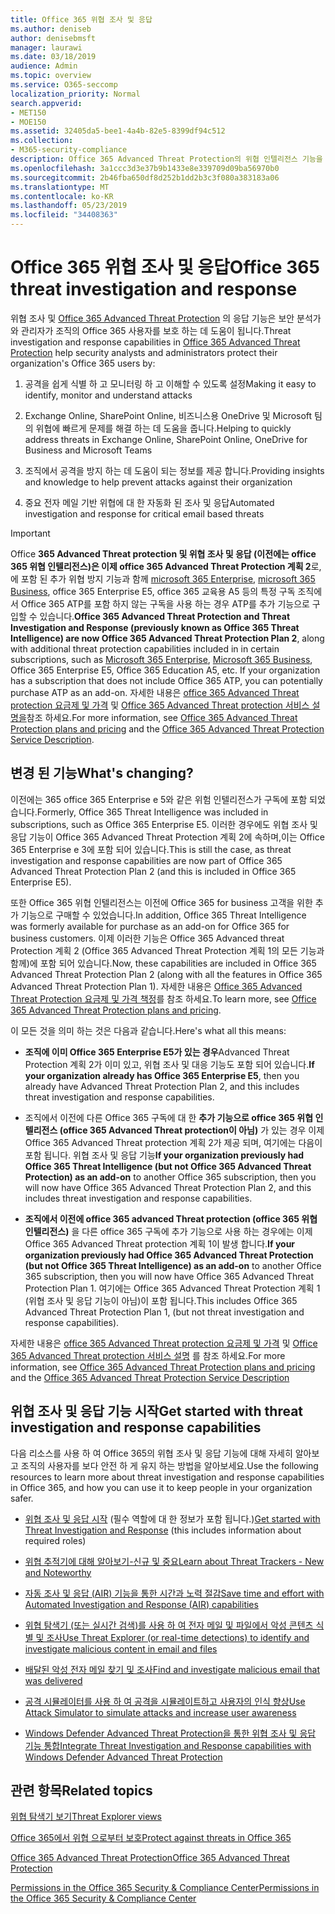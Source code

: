 ```yaml
---
title: Office 365 위협 조사 및 응답
ms.author: deniseb
author: denisebmsft
manager: laurawi
ms.date: 03/18/2019
audience: Admin
ms.topic: overview
ms.service: O365-seccomp
localization_priority: Normal
search.appverid:
- MET150
- MOE150
ms.assetid: 32405da5-bee1-4a4b-82e5-8399df94c512
ms.collection:
- M365-security-compliance
description: Office 365 Advanced Threat Protection의 위협 인텔리전스 기능을 통해 조직에 대 한 위협을 파악 하 고, 맬웨어, 피싱 및 기타 공격에 대처 하 고 사용자를 대신 하 여 Office 365에서 검색 한 기타 공격과 위협을 검색할 수 있는 방법을 알아봅니다. 슬라이더.
ms.openlocfilehash: 3a1ccc3d3e37b9b1433e8e339709d09ba56970b0
ms.sourcegitcommit: 2b46fba650df8d252b1dd2b3c3f080a383183a06
ms.translationtype: MT
ms.contentlocale: ko-KR
ms.lasthandoff: 05/23/2019
ms.locfileid: "34408363"
---
```

# <a name="office-365-threat-investigation-and-response"></a><span data-ttu-id="e119d-103">Office 365 위협 조사 및 응답</span><span class="sxs-lookup"><span data-stu-id="e119d-103">Office 365 threat investigation and response</span></span>

<span data-ttu-id="e119d-104">위협 조사 및 [Office 365 Advanced Threat Protection](office-365-atp.md) 의 응답 기능은 보안 분석가와 관리자가 조직의 Office 365 사용자를 보호 하는 데 도움이 됩니다.</span><span class="sxs-lookup"><span data-stu-id="e119d-104">Threat investigation and response capabilities in [Office 365 Advanced Threat Protection](office-365-atp.md) help security analysts and administrators protect their organization's Office 365 users by:</span></span>
  
1. <span data-ttu-id="e119d-105">공격을 쉽게 식별 하 고 모니터링 하 고 이해할 수 있도록 설정</span><span class="sxs-lookup"><span data-stu-id="e119d-105">Making it easy to identify, monitor and understand attacks</span></span>
    
2. <span data-ttu-id="e119d-106">Exchange Online, SharePoint Online, 비즈니스용 OneDrive 및 Microsoft 팀의 위협에 빠르게 문제를 해결 하는 데 도움을 줍니다.</span><span class="sxs-lookup"><span data-stu-id="e119d-106">Helping to quickly address threats in Exchange Online, SharePoint Online, OneDrive for Business and Microsoft Teams</span></span>
    
3. <span data-ttu-id="e119d-107">조직에서 공격을 방지 하는 데 도움이 되는 정보를 제공 합니다.</span><span class="sxs-lookup"><span data-stu-id="e119d-107">Providing insights and knowledge to help prevent attacks against their organization</span></span>

4. <span data-ttu-id="e119d-108">중요 전자 메일 기반 위협에 대 한 자동화 된 조사 및 응답</span><span class="sxs-lookup"><span data-stu-id="e119d-108">Automated investigation and response for critical email based threats</span></span>
    
> [!IMPORTANT]
> <span data-ttu-id="e119d-109">Office **365 Advanced Threat protection 및 위협 조사 및 응답 (이전에는 office 365 위협 인텔리전스)은 이제 office 365 Advanced Threat Protection 계획 2**로,에 포함 된 추가 위협 방지 기능과 함께 [microsoft 365 Enterprise](https://www.microsoft.com/microsoft-365/enterprise/home), [microsoft 365 Business](https://www.microsoft.com/microsoft-365/business), office 365 Enterprise E5, office 365 교육용 A5 등의 특정 구독 조직에서 Office 365 ATP를 포함 하지 않는 구독을 사용 하는 경우 ATP를 추가 기능으로 구입할 수 있습니다.</span><span class="sxs-lookup"><span data-stu-id="e119d-109">**Office 365 Advanced Threat Protection and Threat Investigation and Response (previously known as Office 365 Threat Intelligence) are now Office 365 Advanced Threat Protection Plan 2**, along with additional threat protection capabilities included in in certain subscriptions, such as [Microsoft 365 Enterprise](https://www.microsoft.com/microsoft-365/enterprise/home), [Microsoft 365 Business](https://www.microsoft.com/microsoft-365/business), Office 365 Enterprise E5, Office 365 Education A5, etc. If your organization has a subscription that does not include Office 365 ATP, you can potentially purchase ATP as an add-on.</span></span> <span data-ttu-id="e119d-110">자세한 내용은 [office 365 Advanced Threat protection 요금제 및 가격](https://products.office.com/exchange/advance-threat-protection) 및 [Office 365 Advanced Threat protection 서비스 설명을](https://docs.microsoft.com/office365/servicedescriptions/office-365-advanced-threat-protection-service-description#whats-new-in-office-365-advanced-threat-protection-atp)참조 하세요.</span><span class="sxs-lookup"><span data-stu-id="e119d-110">For more information, see [Office 365 Advanced Threat Protection plans and pricing](https://products.office.com/exchange/advance-threat-protection) and the [Office 365 Advanced Threat Protection Service Description](https://docs.microsoft.com/office365/servicedescriptions/office-365-advanced-threat-protection-service-description#whats-new-in-office-365-advanced-threat-protection-atp).</span></span> 
  
## <a name="whats-changing"></a><span data-ttu-id="e119d-111">변경 된 기능</span><span class="sxs-lookup"><span data-stu-id="e119d-111">What's changing?</span></span>

<span data-ttu-id="e119d-112">이전에는 365 office 365 Enterprise e 5와 같은 위험 인텔리전스가 구독에 포함 되었습니다.</span><span class="sxs-lookup"><span data-stu-id="e119d-112">Formerly, Office 365 Threat Intelligence was included in subscriptions, such as Office 365 Enterprise E5.</span></span> <span data-ttu-id="e119d-113">이러한 경우에도 위협 조사 및 응답 기능이 Office 365 Advanced Threat Protection 계획 2에 속하며,이는 Office 365 Enterprise e 3에 포함 되어 있습니다.</span><span class="sxs-lookup"><span data-stu-id="e119d-113">This is still the case, as threat investigation and response capabilities are now part of Office 365 Advanced Threat Protection Plan 2 (and this is included in Office 365 Enterprise E5).</span></span> 

<span data-ttu-id="e119d-114">또한 Office 365 위협 인텔리전스는 이전에 Office 365 for business 고객을 위한 추가 기능으로 구매할 수 있었습니다.</span><span class="sxs-lookup"><span data-stu-id="e119d-114">In addition, Office 365 Threat Intelligence was formerly available for purchase as an add-on for Office 365 for business customers.</span></span> <span data-ttu-id="e119d-115">이제 이러한 기능은 Office 365 Advanced threat Protection 계획 2 (Office 365 Advanced Threat Protection 계획 1의 모든 기능과 함께)에 포함 되어 있습니다.</span><span class="sxs-lookup"><span data-stu-id="e119d-115">Now, these capabilities are included in Office 365 Advanced Threat Protection Plan 2 (along with all the features in Office 365 Advanced Threat Protection Plan 1).</span></span> <span data-ttu-id="e119d-116">자세한 내용은 [Office 365 Advanced Threat Protection 요금제 및 가격 책정](https://products.office.com/exchange/advance-threat-protection)를 참조 하세요.</span><span class="sxs-lookup"><span data-stu-id="e119d-116">To learn more, see [Office 365 Advanced Threat Protection plans and pricing](https://products.office.com/exchange/advance-threat-protection).</span></span>

<span data-ttu-id="e119d-117">이 모든 것을 의미 하는 것은 다음과 같습니다.</span><span class="sxs-lookup"><span data-stu-id="e119d-117">Here's what all this means:</span></span>

- <span data-ttu-id="e119d-118">**조직에 이미 Office 365 Enterprise E5가 있는 경우**Advanced Threat Protection 계획 2가 이미 있고, 위협 조사 및 대응 기능도 포함 되어 있습니다.</span><span class="sxs-lookup"><span data-stu-id="e119d-118">**If your organization already has Office 365 Enterprise E5**, then you already have Advanced Threat Protection Plan 2, and this includes threat investigation and response capabilities.</span></span>

- <span data-ttu-id="e119d-119">조직에서 이전에 다른 Office 365 구독에 대 한 **추가 기능으로 office 365 위협 인텔리전스 (office 365 Advanced Threat protection이 아님)** 가 있는 경우 이제 Office 365 Advanced Threat protection 계획 2가 제공 되며, 여기에는 다음이 포함 됩니다. 위협 조사 및 응답 기능</span><span class="sxs-lookup"><span data-stu-id="e119d-119">**If your organization previously had Office 365 Threat Intelligence (but not Office 365 Advanced Threat Protection) as an add-on** to another Office 365 subscription, then you will now have Office 365 Advanced Threat Protection Plan 2, and this includes threat investigation and response capabilities.</span></span> 

- <span data-ttu-id="e119d-120">**조직에서 이전에 office 365 advanced Threat protection (office 365 위협 인텔리전스)** 을 다른 office 365 구독에 추가 기능으로 사용 하는 경우에는 이제 Office 365 Advanced Threat protection 계획 1이 발생 합니다.</span><span class="sxs-lookup"><span data-stu-id="e119d-120">**If your organization previously had Office 365 Advanced Threat Protection (but not Office 365 Threat Intelligence) as an add-on** to another Office 365 subscription, then you will now have Office 365 Advanced Threat Protection Plan 1.</span></span> <span data-ttu-id="e119d-121">여기에는 Office 365 Advanced Threat Protection 계획 1 (위협 조사 및 응답 기능이 아님)이 포함 됩니다.</span><span class="sxs-lookup"><span data-stu-id="e119d-121">This includes Office 365 Advanced Threat Protection Plan 1, (but not threat investigation and response capabilities).</span></span>

<span data-ttu-id="e119d-122">자세한 내용은 [office 365 Advanced Threat protection 요금제 및 가격](https://products.office.com/exchange/advance-threat-protection) 및 [Office 365 Advanced Threat protection 서비스 설명](https://docs.microsoft.com/office365/servicedescriptions/office-365-advanced-threat-protection-service-description#whats-new-in-office-365-advanced-threat-protection-atp) 를 참조 하세요.</span><span class="sxs-lookup"><span data-stu-id="e119d-122">For more information, see [Office 365 Advanced Threat Protection plans and pricing](https://products.office.com/exchange/advance-threat-protection) and the [Office 365 Advanced Threat Protection Service Description](https://docs.microsoft.com/office365/servicedescriptions/office-365-advanced-threat-protection-service-description#whats-new-in-office-365-advanced-threat-protection-atp)</span></span>

## <a name="get-started-with-threat-investigation-and-response-capabilities"></a><span data-ttu-id="e119d-123">위협 조사 및 응답 기능 시작</span><span class="sxs-lookup"><span data-stu-id="e119d-123">Get started with threat investigation and response capabilities</span></span>

<span data-ttu-id="e119d-124">다음 리소스를 사용 하 여 Office 365의 위협 조사 및 응답 기능에 대해 자세히 알아보고 조직의 사용자를 보다 안전 하 게 유지 하는 방법을 알아보세요.</span><span class="sxs-lookup"><span data-stu-id="e119d-124">Use the following resources to learn more about threat investigation and response capabilities in Office 365, and how you can use it to keep people in your organization safer.</span></span>
  
- <span data-ttu-id="e119d-125">[위협 조사 및 응답 시작](get-started-with-ti.md) (필수 역할에 대 한 정보가 포함 됩니다.)</span><span class="sxs-lookup"><span data-stu-id="e119d-125">[Get started with Threat Investigation and Response](get-started-with-ti.md) (this includes information about required roles)</span></span> 
    
- [<span data-ttu-id="e119d-126">위협 추적기에 대해 알아보기-신규 및 중요</span><span class="sxs-lookup"><span data-stu-id="e119d-126">Learn about Threat Trackers - New and Noteworthy</span></span>](threat-trackers.md)

- [<span data-ttu-id="e119d-127">자동 조사 및 응답 (AIR) 기능을 통한 시간과 노력 절감</span><span class="sxs-lookup"><span data-stu-id="e119d-127">Save time and effort with Automated Investigation and Response (AIR) capabilities</span></span>](automated-investigation-response-office.md)

- [<span data-ttu-id="e119d-128">위협 탐색기 (또는 실시간 검색)를 사용 하 여 전자 메일 및 파일에서 악성 콘텐츠 식별 및 조사</span><span class="sxs-lookup"><span data-stu-id="e119d-128">Use Threat Explorer (or real-time detections) to identify and investigate malicious content in email and files</span></span>](threat-explorer.md)
    
- [<span data-ttu-id="e119d-129">배달된 악성 전자 메일 찾기 및 조사</span><span class="sxs-lookup"><span data-stu-id="e119d-129">Find and investigate malicious email that was delivered</span></span>](investigate-malicious-email-that-was-delivered.md)
    
- [<span data-ttu-id="e119d-130">공격 시뮬레이터를 사용 하 여 공격을 시뮬레이트하고 사용자의 인식 향상</span><span class="sxs-lookup"><span data-stu-id="e119d-130">Use Attack Simulator to simulate attacks and increase user awareness</span></span>](attack-simulator.md)
    
- [<span data-ttu-id="e119d-131">Windows Defender Advanced Threat Protection을 통한 위협 조사 및 응답 기능 통합</span><span class="sxs-lookup"><span data-stu-id="e119d-131">Integrate Threat Investigation and Response capabilities with Windows Defender Advanced Threat Protection</span></span>](integrate-office-365-ti-with-wdatp.md)
    
## <a name="related-topics"></a><span data-ttu-id="e119d-132">관련 항목</span><span class="sxs-lookup"><span data-stu-id="e119d-132">Related topics</span></span>

[<span data-ttu-id="e119d-133">위협 탐색기 보기</span><span class="sxs-lookup"><span data-stu-id="e119d-133">Threat Explorer views</span></span>](threat-explorer-views.md)

[<span data-ttu-id="e119d-134">Office 365에서 위협 으로부터 보호</span><span class="sxs-lookup"><span data-stu-id="e119d-134">Protect against threats in Office 365</span></span>](protect-against-threats.md)
  
[<span data-ttu-id="e119d-135">Office 365 Advanced Threat Protection</span><span class="sxs-lookup"><span data-stu-id="e119d-135">Office 365 Advanced Threat Protection</span></span>](office-365-atp.md)
  
[<span data-ttu-id="e119d-136">Permissions in the Office 365 Security &amp; Compliance Center</span><span class="sxs-lookup"><span data-stu-id="e119d-136">Permissions in the Office 365 Security &amp; Compliance Center</span></span>](permissions-in-the-security-and-compliance-center.md)
 
